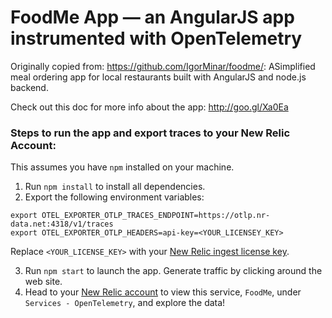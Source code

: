 # FoodMe App — an AngularJS app instrumented with OpenTelemetry

Originally copied from: https://github.com/IgorMinar/foodme/: ASimplified meal ordering app for local restaurants built with AngularJS
and node.js backend.

Check out this doc for more info about the app: http://goo.gl/Xa0Ea

### Steps to run the app and export traces to your New Relic Account:

This assumes you have `npm` installed on your machine.

1. Run `npm install` to install all dependencies.
2. Export the following environment variables:

```shell
export OTEL_EXPORTER_OTLP_TRACES_ENDPOINT=https://otlp.nr-data.net:4318/v1/traces
export OTEL_EXPORTER_OTLP_HEADERS=api-key=<YOUR_LICENSEY_KEY>
```

Replace `<YOUR_LICENSE_KEY>` with your [New Relic ingest license key](https://one.newrelic.com/launcher/api-keys-ui.api-keys-launcher).

3. Run `npm start` to launch the app. Generate traffic by clicking around the web site.
4. Head to your [New Relic account](https://one.newrelic.com) to view this service, `FoodMe`, under `Services - OpenTelemetry`, and explore the data!
